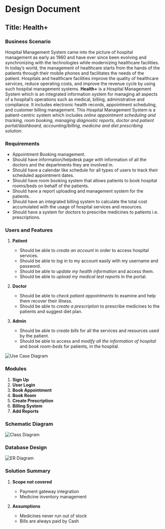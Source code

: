 # Design Document
## Title: Health+

### Business Scenario
Hospital Management System came into the picture of hospital management as early as 1960 and have ever since been evolving and synchronizing with the technologies while modernizing healthcare facilities. In today’s world, the management of healthcare starts from the hands of the patients through their mobile phones and facilitates the needs of the patient. Hospitals and healthcare facilities improve the quality of healthcare services, reduce operating costs, and improve the revenue cycle by using such hospital management systems.
**Health+** is a Hospital Management System which is an integrated information system for managing all aspects of a hospital’s operations such as medical, billing, administrative and compliance. It includes electronic health records, appointment scheduling, and customer billing management. This Hospital Management System is a patient-centric system which includes *online appointment scheduling and tracking, room booking, managing diagnostic reports, doctor and patient portal/dashboard, accounting/billing, medicine and diet prescribing solution*.

### Requirements
- Appointment Booking management.
- Should have information/helpdesk page with information of all the doctors and the departments they are involved in.
- Should have a calendar like schedule for all types of users to track their scheduled appointment dates.
- Should have room booking system that allows patients to book hospital rooms/beds on behalf of the patients.
- Should have a report uploading and management system for the patients.
- Should have an integrated billing system to calculate the total cost accumulated with the usage of hospital services and resources.
- Should have a system for doctors to prescribe medicines to patients i.e. prescriptions.

### Users and Features
1. **Patient**
    - Should be able to *create an account* in order to access hospital services.
    - Should be able to *log in* to my account easily with my username and password.
    <!-- - Should be able to *book appointments* online with a doctor. -->
    - Should be able to *update my health information* and access them.
    - Should be able to *upload my medical test reports* in the portal.

2. **Doctor**
    - Should be able to *check patient appointments* to examine and help them recover their illness.
    <!--- Should be able to *log in* to my account easily with my username and password so that I can access patient information and view thier reports. -->
    - Should be able to *create a prescription* to prescribe medicines to the patients and suggest diet plan.

3. **Admin**
    - Should be able to *create bills* for all the services and resources used by the patient.
    <!--- Should be able to *log in* to my account with my username and password with valid credentials so that I can access and manage hospital information and resources. -->
    - Should be able to access and *modify all the information of hospital* and *book room-beds* for patients, in the hospital.

![Use Case Diagram]()

### Modules
1. **Sign Up**
2. **User Login**
3. **Book Appointment**
4. **Book Room**
5. **Create Prescription**
6. **Billing System**
7. **Add Reports**

### Schematic Diagram
![Class Diagram]()

### Database Design
![ER Diagram]()

### Solution Summary
1. **Scope not covered**
    - Payment gateway integration
    - Medicine inventory management

2. **Assumptions**
    - Medicines never run out of stock
    - Bills are always paid by Cash